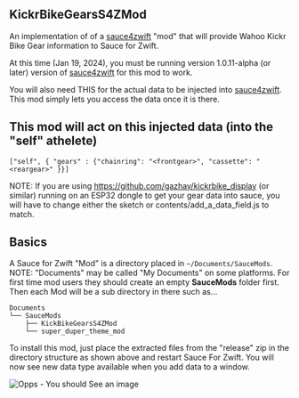 ## KickrBikeGearsS4ZMod

An implementation of of a [sauce4zwift](https://www.sauce.llc/products/sauce4zwift/) "mod" that will provide Wahoo Kickr Bike Gear information 
to Sauce for Zwift.

At this time (Jan 19, 2024), you must be running version 1.0.11-alpha (or later) version of [sauce4zwift](https://www.sauce.llc/products/sauce4zwift/)
for this mod to work.

You will also need THIS for the actual data to be injected into [sauce4zwift](https://www.sauce.llc/products/sauce4zwift/).
This mod simply lets you access the data once it is there.

## This mod will act on this injected data (into the "self" athelete)
```
["self", { "gears" : {"chainring": "<frontgear>", "cassette": "<reargear>" }}]
```

NOTE: If you are using https://github.com/gazhay/kickrbike_display (or similar) running on an ESP32 dongle to get your gear data
into sauce, you will have to change either the sketch or contents/add_a_data_field.js to match.

## Basics

A Sauce for Zwift "Mod" is a directory placed in `~/Documents/SauceMods`.  NOTE: "Documents"
may be called "My Documents" on some platforms.  For first time mod users they should create
an empty **SauceMods** folder first.  Then each Mod will be a sub directory in there such as...
```
Documents
└── SauceMods
    ├── KickBikeGearsS4ZMod
    └── super_duper_theme_mod
```

To install this mod, just place the extracted files from the "release" zip in the directory structure as shown above and restart 
Sauce For Zwift.    You will now see new data type available when you add data to a window.

![Opps - You should See an image](https://github.com/pwfulghum/KickrBikeGearsS4ZMod/blob/main/NewDataCategory.jpg?raw=true)
